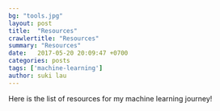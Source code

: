 ```yaml
---
bg: "tools.jpg"
layout: post
title:  "Resources"
crawlertitle: "Resources"
summary: "Resources"
date:   2017-05-20 20:09:47 +0700
categories: posts
tags: ['machine-learning']
author: suki lau
---
```

Here is the list of resources for my machine learning journey!
